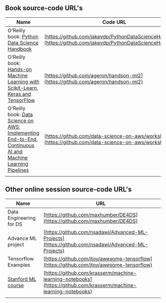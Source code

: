 
## Book source-code URL's
| Name | Code URL  |
| ------------- |-------------|
| O'Reilly book: [Python Data Science Handbook](https://www.amazon.com/Python-Data-Science-Handbook-Essential/dp/1491912057/) | [https://github.com/jakevdp/PythonDataScienceHandbook/](https://github.com/jakevdp/PythonDataScienceHandbook/) |
| O'Reilly book: [Hands-on Machine Learning with Scikit-Learn, Keras and TensorFlow](https://www.amazon.com/Hands-Machine-Learning-Scikit-Learn-TensorFlow/dp/1492032646/) | [https://github.com/ageron/handson-ml2](https://github.com/ageron/handson-ml2) |
| O'Reilly book: [Data Science on AWS: Implementing End-to-End, Continuous AI and Machine Learning Pipelines](https://www.amazon.com/Data-Science-AWS-End-End/dp/1492079391/) | [https://github.com/data-science-on-aws/workshop](https://github.com/data-science-on-aws/workshop) |
|  | []() |


## Other online session source-code URL's
| Name | URL  |
| ------------- |-------------|
| Data Engineering for DS | [https://github.com/maxhumber/DE4DS](https://github.com/maxhumber/DE4DS) |
| Advance ML project | [https://github.com/nsadawi/Advanced-ML-Projects](https://github.com/nsadawi/Advanced-ML-Projects) |
| Tensorflow Examples | [https://github.com/jtoy/awesome-tensorflow](https://github.com/jtoy/awesome-tensorflow) |
| [Stanford ML course](https://www.coursera.org/learn/machine-learning) | [https://github.com/krasserm/machine-learning-notebooks](https://github.com/krasserm/machine-learning-notebooks) |
|  | []() |

